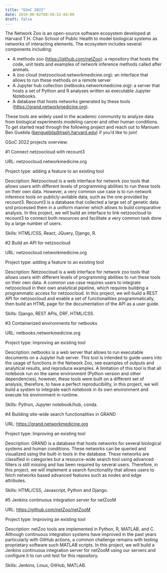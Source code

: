 ```yaml
---
title: "GSoC 2022"
date: 2019-08-02T08:50:52-04:00
draft: false
---
```


The Network Zoo is an open-source software ecosystem developed at Harvard T.H. Chan School of Public Health to model biological systems as networks of interacting elements. 
The ecosystem includes several components including:
-	A methods zoo (https://github.com/netZoo): a repository that hosts the code, unit tests and examples of network inference methods called after animals.
-	A zoo cloud (netzoocloud.networkmedicine.org): an interface that allows to run these methods on a remote server
-	A Jupyter hub collection (netbooks.networkmedicine.org): a server that hosts a set of Python and R analyses written as executable Jupyter Notebooks.
-	A database that hosts networks generated by these tools (https://grand.networkmedicine.org).

These tools are widely used in the academic community to analyze data from biological experiments modeling cancer and other human conditions. To get started read through the following project and reach out to Marouen Ben Guebila (benguebila@hsph.harvard.edu) if you’d like to join!

GSoC 2022 projects overview:

#1 Connect netzoocloud with recount3

URL: netzoocloud.networkmedicine.org

Project type: adding a feature to an existing tool

Description: Netzoocloud is a web interface for network zoo tools that allows users with different levels of programming abilities to run these tools on their own data. However, a very common use case is to run network inference tools on publicly-avilable data, such as the one provided by recount3. Recount3 is a database that collected a large set of genetic data snd processed them in a uniform manner which allows to build comparative analysis. In this project, we will build an interface to link netzoocloud to recount3 to connect both resources and facilitate a very common task done by a large number of users.

Skills: HTML/CSS, React, JQuery, Django, R.

#2 Build an API for netzoocloud

URL: netzoocloud.networkmedicine.org

Project type: adding a feature to an existing tool

Description: Netzoocloud is a web interface for network zoo tools that allows users with different levels of programming abilities to run these tools on their own data. A common use case requires users to integrate netzoocloud in their own analytical pipeline, which requires building a programmatic access for netzoocloud. In this project, we will build a REST API for netzoocloud and enable a set of functionalities programmatically, then build an HTML page for the documentation of the API as a user guide.

Skills: Django, REST APIs, DRF, HTML/CSS.

#3 Containerized environments for netbooks

URL: netbooks.networkmedicine.org

Project type: Improving an existing tool

Description: netbooks is a web server that allows to run executable documents on a Jupyter hub server. This tool is intended to guide users into the usage of functions in the Network Zoo, see examples of outputs and analytical results, and reproduce examples. A limitation of this tool is that all notebook run on the same environment (Python version and other dependencies), however, these tools were built on a different set of analysis, therefore, to have a perfect reproducibility, in this project, we will build a system to integrate each notebook in its own environment and execute his environment in runtime.

Skills: Python, Jupyter notebook/hub, conda.

#4 Building site-wide search functionalities in GRAND

URL: https://grand.networkmedicine.org

Project type: Improving an existing tool

Description: GRAND is a database that hosts networks for several biological systems and human conditions. These networks can be queried and visualized using the built-in tools in the database. These networks are classified in categories but a resource-wide search tool using advanced filters is still missing and has been required by several users. Therefore, in this project, we will implement a search functionality that allows users to fetch networks based advanced features such as nodes and edge attributes.

Skills: HTML/CSS, Javascript, Python and Django.

#5 Jenkins continuous integration server for netZooM

URL: https://github.com/netZoo/netZooM

Project type: Improving an existing tool

Description: netZoo tools are implemented in Python, R, MATLAB, and C. Although continuous integration systems have improved in the past years particularly with GitHub actions, a common challenge remains with testing proprietary software such MATLAB scripts. In this project, we will build a Jenkins continuous integration server for netZooM using our servers and configure it to run unit test for this repository.

Skills: Jenkins, Linux, GitHub, MATLAB.


